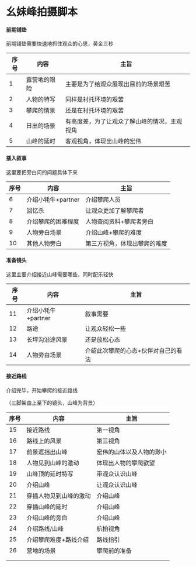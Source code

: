 # 幺妹峰拍摄脚本

#### 前期铺垫

前期铺垫需要快速地抓住观众的心思，黄金三秒

| 序号 | 内容         | 主旨                                         |
| ---- | ------------ | -------------------------------------------- |
| 1    | 露营地的艰险 | 主要是为了给观众展现出目前的场景艰苦         |
| 2    | 人物的特写   | 同样是衬托环境的艰苦                         |
| 3    | 攀爬的情景   | 还是在衬托环境的艰苦                         |
| 4    | 日出的场景   | 有高度差，为了让观众了解山峰的情况，主观视角 |
| 5    | 山峰的延时   | 客观视角，体现出山峰的宏伟                   |



#### 插入叙事

这里要把旁白问的问题具体下来

| 序号 | 内容               | 主旨                                         |
| ---- | ------------------ | -------------------------------------------- |
| 6    | 介绍小牦牛+partner | 介绍攀爬人员                                 |
| 7   | 回忆杀 | 让观众更加了解攀爬者            |
| 8   | 介绍攀爬的困难程度 | 人物查阅资料+攀爬者旁白           |
| 9   | 人物旁白场景   | 介绍山峰+攀爬的难度 |
| 10  | 其他人物旁白   | 第三方视角，体现出攀爬的难度      |



#### 准备镜头

这里主要介绍接近山峰需要哪些，同时配乐轻快

| 序号 | 内容               | 主旨                                |
| ---- | ------------------ | ----------------------------------- |
| 11   | 介绍小牦牛+partner | 叙事需要                            |
| 12   | 路途               | 让观众轻松一些                      |
| 13   | 长坪沟沿途风景     | 还是放松心态                        |
| 14   | 人物旁白场景       | 介绍此次攀爬的心态+伙伴对自己的看法 |



#### 接近路线

介绍完毕，开始攀爬的接近路线





（三脚架由上至下的镜头，山峰为背景）

| 序号 | 内容               | 主旨                                |
| ---- | ------------------ | ----------------------------------- |
| 15   | 接近路线 | 第一视角                 |
| 16  | 路线上的风景     | 第三视角                  |
| 17  | 前景遮挡出山峰 | 宏伟的山体以及人物的渺小          |
| 18  | 人物见到山峰的激动  | 体现出人物的攀爬欲望 |
| 19 | 山峰顶的延时特写 | 带观众认识山峰 |
| 20 | 介绍山峰 | 让观众认识山峰 |
| 21 | 穿插人物见到山峰的激动 | 介绍山峰 |
| 22 | 穿插山峰的延时 | 介绍山峰 |
| 23 | 介绍山峰的旁白 | 介绍山峰 |
| 24 | 介绍路线/山峰 | 航拍视角 |
| 25 | 介绍攀爬难度+路线介绍 | 路线指引 |
| 26 | 营地的场景 | 攀爬前的准备 |
|  |  |  |
|  |  |  |

